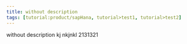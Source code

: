 ```yaml
---
title: without description
tags: [tutorial:product/sapHana, tutorial>test1, tutorial>test2]
---
```

without description
kj nkjnkl
2131321

